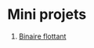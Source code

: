 # Mini projets
1. [Binaire flottant]([BinaireFlottant.ipynb](https://notebook.basthon.fr/?from=https://raw.githubusercontent.com/thfruchart/1nsi/main/proj/BinaireFlottant.ipynb)https://notebook.basthon.fr/?from=https://raw.githubusercontent.com/thfruchart/1nsi/main/proj/BinaireFlottant.ipynb)
